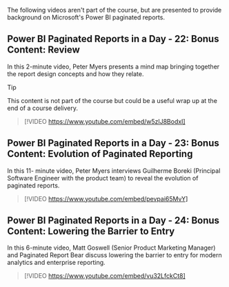 The following videos aren't part of the course, but are presented to provide background on Microsoft's Power BI paginated reports.  


## Power BI Paginated Reports in a Day - 22: Bonus Content: Review

In this 2-minute video, Peter Myers presents a mind map bringing together the report design concepts and how they relate.

> [!TIP]
> This content is not part of the course but could be a useful wrap up at the end of a course delivery. 

> [!VIDEO https://www.youtube.com/embed/w5zlJ8BodxI]


## Power BI Paginated Reports in a Day - 23: Bonus Content: Evolution of Paginated Reporting

In this 11- minute video, Peter Myers interviews Guilherme Boreki (Principal Software Engineer with the product team) to reveal the evolution of paginated reports.


> [!VIDEO https://www.youtube.com/embed/pevpai65MvY]


## Power BI Paginated Reports in a Day - 24: Bonus Content: Lowering the Barrier to Entry

In this 6-minute video, Matt Goswell (Senior Product Marketing Manager) and Paginated Report Bear discuss lowering the barrier to entry for modern analytics and enterprise reporting.

> [!VIDEO https://www.youtube.com/embed/vu32LfckCt8]